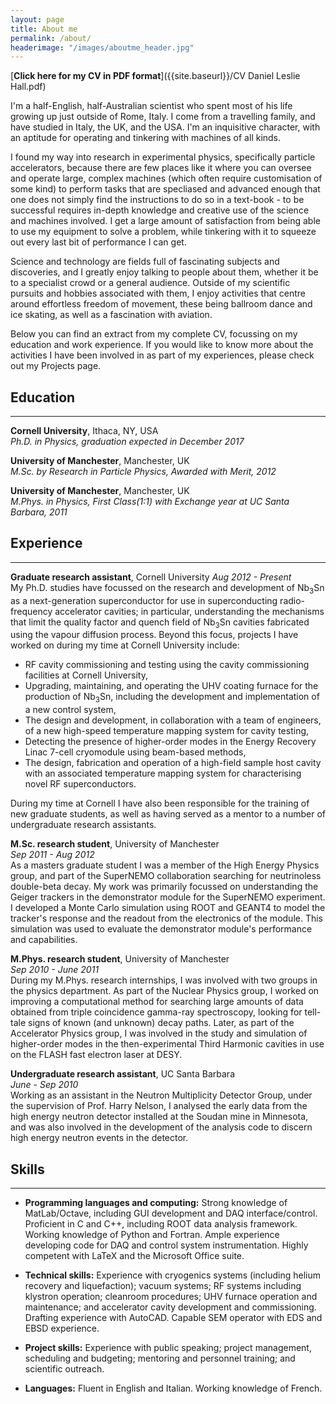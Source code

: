 ```yaml
---
layout: page
title: About me
permalink: /about/
headerimage: "/images/aboutme_header.jpg"
---
```


[**Click here for my CV in PDF format**]({{site.baseurl}}/CV Daniel Leslie Hall.pdf)

I'm a half-English, half-Australian scientist who spent most of his life growing up just outside of Rome, Italy. I come from a travelling family, and have studied in Italy, the UK, and the USA. I'm an inquisitive character, with an aptitude for operating and tinkering with machines of all kinds.

I found my way into research in experimental physics, specifically particle accelerators, because there are few places like it where you can oversee and operate large, complex machines (which often require customisation of some kind) to perform tasks that are specliased and advanced enough that one does not simply find the instructions to do so in a text-book - to be successful requires in-depth knowledge and creative use of the science and machines involved. I get a large amount of satisfaction from being able to use my equipment to solve a problem, while tinkering with it to squeeze out every last bit of performance I can get.

Science and technology are fields full of fascinating subjects and discoveries, and I greatly enjoy talking to people about them, whether it be to a specialist crowd or a general audience. Outside of my scientific pursuits and hobbies associated with them, I enjoy activities that centre around effortless freedom of movement, these being ballroom dance and ice skating, as well as a fascination with aviation.

Below you can find an extract from my complete CV, focussing on my education and work experience. If you would like to know more about the activities I have been involved in as part of my experiences, please check out my Projects page.

## Education
---

**Cornell University**, Ithaca, NY, USA  
_Ph.D. in Physics, graduation expected in December 2017_

**University of Manchester**, Manchester, UK  
_M.Sc. by Research in Particle Physics, Awarded with Merit, 2012_

**University of Manchester**, Manchester, UK  
_M.Phys. in Physics, First Class(1:1) with Exchange year at UC Santa Barbara, 2011_

## Experience
---

**Graduate research assistant**, Cornell University
_Aug 2012 - Present_  
My Ph.D. studies have focussed on the research and development of Nb<sub>3</sub>Sn as a next-generation superconductor for use in superconducting radio-frequency accelerator cavities; in particular, understanding the mechanisms that limit the quality factor and quench field of Nb<sub>3</sub>Sn cavities fabricated using the vapour diffusion process. Beyond this focus, projects I have worked on during my time at Cornell University include:
- RF cavity commissioning and testing using the cavity commissioning facilities at Cornell University,
- Upgrading, maintaining, and operating the UHV coating furnace for the production of Nb<sub>3</sub>Sn, including the development and implementation of a new control system,
- The design and development, in collaboration with a team of engineers, of a new high-speed temperature mapping system for cavity testing,
- Detecting the presence of higher-order modes in the Energy Recovery Linac 7-cell cryomodule using beam-based methods,
- The design, fabrication and operation of a high-field sample host cavity with an associated temperature mapping system for characterising novel RF superconductors.

During my time at Cornell I have also been responsible for the training of new graduate students, as well as having served as a mentor to a number of undergraduate research assistants.

**M.Sc. research student**, University of Manchester  
_Sep 2011 - Aug 2012_  
As a masters graduate student I was a member of the High Energy Physics group, and part of the SuperNEMO collaboration searching for neutrinoless double-beta decay. My work was primarily focussed on understanding the Geiger trackers in the demonstrator module for the SuperNEMO experiment. I developed a Monte Carlo simulation using ROOT and GEANT4 to model the tracker's response and the readout from the electronics of the module. This simulation was used to evaluate the demonstrator module's performance and capabilities.

**M.Phys. research student**, University of Manchester  
_Sep 2010 - June 2011_  
During my M.Phys. research internships, I was involved with two groups in the physics department. As part of the Nuclear Physics group, I worked on improving a computational method for searching large amounts of data obtained from triple coincidence gamma-ray spectroscopy, looking for tell-tale signs of known (and unknown) decay paths. Later, as part of the Accelerator Physics group, I was involved in the study and simulation of higher-order modes in the then-experimental Third Harmonic cavities in use on the FLASH fast electron laser at DESY.  

**Undergraduate research assistant**, UC Santa Barbara  
_June - Sep 2010_  
Working as an assistant in the Neutron Multiplicity Detector Group, under the supervision of Prof. Harry Nelson, I analysed the early data from the high energy neutron detector installed at the Soudan mine in Minnesota, and was also involved in the development of the analysis code to discern high energy neutron events in the detector. 

## Skills
---

- **Programming languages and computing:** Strong knowledge of MatLab/Octave, including GUI development and DAQ interface/control. Proficient in C and C++, including ROOT data analysis framework. Working knowledge of Python and Fortran. Ample experience developing code for DAQ and control system instrumentation. Highly competent with LaTeX and the Microsoft Office suite.

- **Technical skills:** Experience with cryogenics systems (including helium recovery and liquefaction); vacuum systems; RF systems including klystron operation; cleanroom procedures; UHV furnace operation and maintenance; and accelerator cavity development and commissioning. Drafting experience with AutoCAD. Capable SEM operator with EDS and EBSD experience.

- **Project skills:** Experience with public speaking; project management, scheduling and budgeting; mentoring and personnel training; and scientific outreach.

- **Languages:** Fluent in English and Italian. Working knowledge of French.
